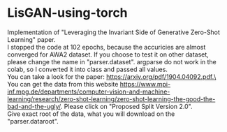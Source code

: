 # LisGAN-using-torch
Implementation of "Leveraging the Invariant Side of Generative Zero-Shot Learning" paper.\
I stopped the code at 102 epochs, because the accuricies are almost converged for AWA2 dataset. If you choose to test it on other dataset, please change the name in "parser.dataset". argparse do not work in the colab, so I converted it into class and passed all values.\
You can take a look for the paper: https://arxiv.org/pdf/1904.04092.pdf.\
You can get the data from this website https://www.mpi-inf.mpg.de/departments/computer-vision-and-machine-learning/research/zero-shot-learning/zero-shot-learning-the-good-the-bad-and-the-ugly/. Please click on "Proposed Split Version 2.0".\
Give exact root of the data, what you will download on the "parser.dataroot".
